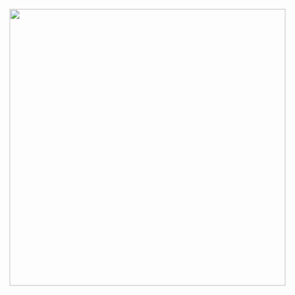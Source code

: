 <p align="center">
  
<img src='https://64.media.tumblr.com/660f1114dbfe4d54cbb0a3d41b62c893/7f904ec88e7ffeb1-e5/s640x960/b29f5b42db336d805a7b2695608f4e9921707fa1.pnj' width="500">
<!--
**crunchypeanutt/crunchypeanutt** is a ✨ _special_ ✨ repository because its `README.md` (this file) appears on your GitHub profile.

Here are some ideas to get you started:

- 🔭 I’m currently working on ...
- 🌱 I’m currently learning ...
- 👯 I’m looking to collaborate on ...
- 🤔 I’m looking for help with ...
- 💬 Ask me about ...
- 📫 How to reach me: ...
- 😄 Pronouns: ...
- ⚡ Fun fact: ...
-->
